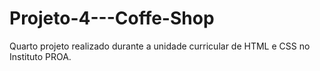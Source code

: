 # Projeto-4---Coffe-Shop
Quarto projeto realizado durante a unidade curricular de HTML e CSS no Instituto PROA.
